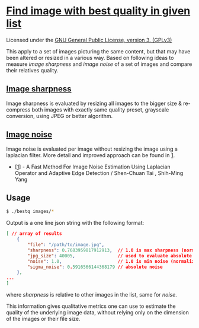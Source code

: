 # [Find image with best quality in given list](https://yduf.github.io/image-quality/)

Licensed under the [GNU General Public License, version 3. (GPLv3)](https://www.gnu.org/licenses/gpl-3.0.html)

This apply to a set of images picturing the same content, but that may have been altered or resized in a various way.
Based on following ideas to measure _image sharpness_ and _image noise_ of a set of images and compare their relatives quality.

## [Image sharpness](https://photo.stackexchange.com/a/117823/104580)

Image sharpness is evaluated by resizing all images to the bigger size & re-compress both images with exactly same quality preset, grayscale conversion, using JPEG or better algorithm.

## [Image noise](https://stackoverflow.com/a/25436112/51386)

Image noise is evaluated per image without resizing the image using a laplacian filter.
More detail and improved approach can be found in [1](https://citeseerx.ist.psu.edu/viewdoc/download?doi=10.1.1.173.1644&rep=rep1&type=pdf).

- [\[1\]](https://citeseerx.ist.psu.edu/viewdoc/download?doi=10.1.1.173.1644&rep=rep1&type=pdf) - A Fast Method For Image Noise Estimation Using
Laplacian Operator and Adaptive Edge Detection / Shen-Chuan Tai , Shih-Ming Yang

## Usage

```bash
$ ./bestq images/*
```

Output is a one line json string with the following format:

```json
[ // array of results
    {
        "file": "/path/to/image.jpg",     
        "sharpness": 0.7683959817912913,  // 1.0 is max sharpness (normalized)
        "jpg_size": 40005,                // used to evaluate absolute sharpness
        "noise": 1.0,                     // 1.0 is min noise (normalized)
        "sigma_noise": 0.5916566144368179 // absolute noise
    },
...
]
```

where _sharpness_ is relative to other images in the list, same for _noise_.

This information gives qualitative metrics one can use to estimate the quality of the underlying image data,
without relying only on the dimension of the images or their file size.

